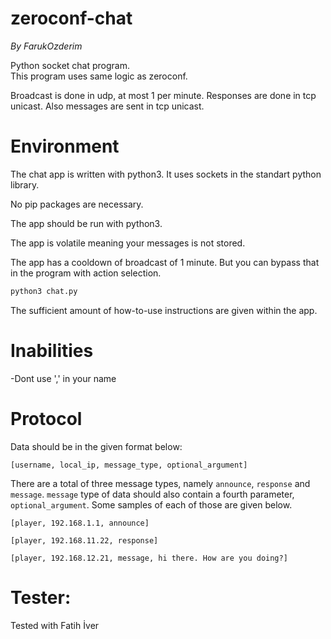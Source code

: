 # zeroconf-chat  
_By FarukOzderim_  

Python socket chat program.  
This program uses same logic as zeroconf.  

Broadcast is done in udp, at most 1 per minute.
Responses are done in tcp unicast.
Also messages are sent in tcp unicast.
# Environment

The chat app is written with python3. It uses sockets in the standart python library.

No pip packages are necessary.

The app should be run with python3. 

The app is volatile meaning your messages is not stored.

The app has a cooldown of broadcast of 1 minute. But you can bypass that in the program with  action selection.
``` Bash
python3 chat.py

```
The sufficient amount of how-to-use instructions are given within the app.


# Inabilities
-Dont use ',' in your name

# Protocol

Data should be in the given format below:

``` regex
[username, local_ip, message_type, optional_argument]
```

There are a total of three message types, namely `announce`, `response` and `message`. `message` type of data should 
also contain a fourth parameter, `optional_argument`. Some samples of each of those are given below.

``` regex
[player, 192.168.1.1, announce]
```

``` regex
[player, 192.168.11.22, response]
```

``` regex
[player, 192.168.12.21, message, hi there. How are you doing?]
```


# Tester: 

Tested with Fatih İver
